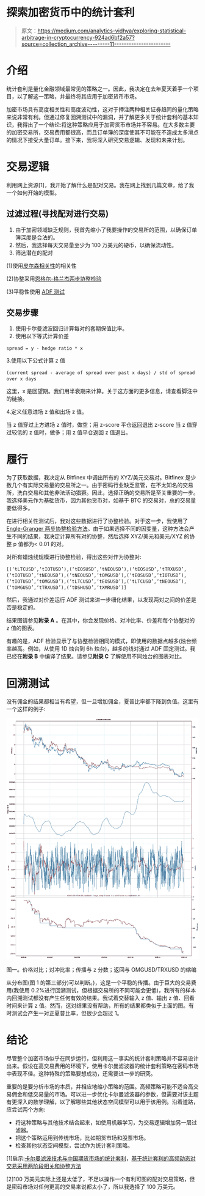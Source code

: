 # 探索加密货币中的统计套利

> 原文：<https://medium.com/analytics-vidhya/exploring-statistical-arbitrage-in-cryptocurrency-924ad6bf2a57?source=collection_archive---------11----------------------->

# 介绍

统计套利是量化金融领域最常见的策略之一。因此，我决定在去年夏天着手一个项目，以了解这一策略，并最终将其应用于加密货币市场。

加密市场具有高度相关性和高度波动性，这对于押注两种相关证券趋同的量化策略来说非常有利。但通过修复回溯测试中的漏洞，并了解更多关于统计套利的基本知识，我得出了一个结论:将这种策略应用于加密货币市场并不容易。在大多数主要的加密交易所，交易费用都很高，而且订单簿的深度使其不可能在不造成太多滑点的情况下接受大量订单。接下来，我将深入研究交易逻辑、发现和未来计划。

# 交易逻辑

利用网上资源[1]，我开始了解什么是配对交易。我在网上找到几篇文章，给了我一个如何开始的模型。

## 过滤过程(寻找配对进行交易)

1.  由于加密领域缺乏规则，我首先缩小了我要操作的交易所的范围，以确保订单簿深度是合法的。
2.  然后，我选择每天交易量至少为 100 万美元的硬币，以确保流动性。
3.  筛选潜在的配对

(1)使用[皮尔森相关性](https://docs.scipy.org/doc/scipy-0.14.0/reference/generated/scipy.stats.pearsonr.html)的相关性

(2)协整采用[恩格尔-格兰杰两步协整检验](http://www.statsmodels.org/dev/generated/statsmodels.tsa.stattools.coint.html)

(3)平稳性使用 [ADF 测试](https://machinelearningmastery.com/time-series-data-stationary-python/)

## 交易步骤

1.  使用卡尔曼滤波回归计算每对的套期保值比率。
2.  使用以下等式计算价差

```
spread = y - hedge ratio * x
```

3.使用以下公式计算 z 值

```
(current spread - average of spread over past x days) / std of spread over x days
```

这里，x 是回望期。我们用半衰期来计算。关于这方面的更多信息，请查看脚注中的链接。

4.定义任意进场 z 值和出场 z 值。

当 z 值穿过上方进场 z 值时，做空；用 z-score 平仓返回退出 z-score 当 z 值穿过较低的 z 值时，做多；用 z 值平仓返回 z 值退出。

# 履行

为了获取数据，我决定从 Bitfinex 中调出所有的 XYZ/美元交易对。Bitfinex 是少数几个有实际交易量的交易所之一。由于密码行业缺乏监管，在不太知名的交易所，洗白交易和其他非法活动猖獗。因此，选择正确的交易所是至关重要的一步。我选择美元作为基础货币，因为其他货币对，如基于 BTC 的交易对，总的交易量要低得多。

在进行相关性测试后，我对这些数据进行了协整检验。对于这一步，我使用了 [Engle-Granger 两步协整检验方法](http://www.statsmodels.org/dev/generated/statsmodels.tsa.stattools.coint.html)。由于如果选择不同的因变量，这种方法会产生不同的结果，我决定计算所有对的协整，然后选择 XYZ/美元和美元/XYZ 的协整 p 值都为< 0.01 的对。

对所有蜡烛线规模进行协整检验，得出这些对作为协整对:

```
[(‘tLTCUSD’,‘tIOTUSD’),(‘tEOSUSD’,‘tNEOUSD’),(‘tEOSUSD’,‘tTRXUSD’,(‘tIOTUSD’,‘tNEOUSD’),(‘tNEOUSD’,‘tOMGUSD’),(‘tEOSUSD’,‘tIOTUSD’),(‘tIOTUSD’,‘tOMGUSD’),(‘tLTCUSD’,‘tEOSUSD’),(‘tLTCUSD’,‘tNEOUSD’),(‘tOMGUSD’,‘tTRXUSD’),(‘tDSHUSD’,‘tXMRUSD’)]
```

然后，我通过对价差运行 ADF 测试来进一步细化结果，以发现两对之间的价差是否是稳定的。

结果图请参见**附录 A** 。在其中，你会发现价格、对冲比率、价差和每个协整对的 z 值的图表。

有趣的是，ADF 检验显示了与协整检验相同的模式，即使用的数据点越多(烛台频率越高。例如，从使用 1D 烛台到 6h 烛台)，越多的线对通过 ADF 固定测试。我已经在**附录 B** 中编译了结果。请参见**附录 C** 了解使用不同烛台的图表对比。

# 回溯测试

没有佣金的结果都相当有希望，但一旦增加佣金，夏普比率都下降到负值。这里有一个这样的例子:

![](img/417165baf35939e7561842da3ec683de.png)

图一。价格对比；对冲比率；传播与 z 分数；返回与 OMGUSD/TRXUSD 的缩编

从分布图(图 1 的第三部分)可以判断。)，这是一个平稳的传播。由于巨大的交易费用(我使用 0.2%进行回溯测试，但根据交易所的不同可能会更低)，我所有的样本内回溯测试都没有产生任何有效的结果。我试着交替输入 z 值、输出 z 值、回看时间来计算 z 值。然而，这对结果没有帮助，所有的结果都类似于上面的图。有时测试会产生一对正夏普比率，但很少会超过 1。

# 结论

尽管整个加密市场似乎在同步运行，但利用这一事实的统计套利策略并不容易设计出来。假设在高交易费用的环境下，使用卡尔曼滤波器的统计套利策略在密码市场中表现不佳。这种特殊的策略要想成功，还需要进一步的研究。

重要的是要分析市场的本质，并相应地缩小策略的范围。高频策略可能不适合高交易佣金和低交易量的市场。可以进一步优化卡尔曼滤波器的参数，但需要对该主题有更深入的数学理解，以了解哪些其他状态空间模型可以用于该用例。沿着道路，应尝试两个方向:

*   将这种策略与其他技术结合起来，如使用机器学习，为交易逻辑增加另一层过滤器。
*   把这个策略运用到传统市场，比如期货市场和股票市场。
*   检查其他状态空间模型，尝试作为统计套利策略。

[1]启示:[卡尔曼滤波技术与中国期货市场的统计套利](https://blog.quantinsti.com/kalman-filter-techniques-statistical-arbitrage-china-futures-market-python/)，[基于统计套利的高频动态对交易采用两阶段相关和协整方法](http://www.ccsenet.org/journal/index.php/ijef/article/view/33007)

[2]100 万美元实际上还是太低了，不足以操作一个有利可图的配对交易策略，但是密码市场对任何更高的交易来说都太小了，所以我选择了 100 万美元。